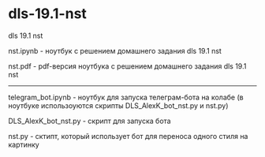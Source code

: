 # dls-19.1-nst
dls 19.1 nst

nst.ipynb - ноутбук с решением домашнего задания dls 19.1 nst

nst.pdf - pdf-версия ноутбука с решением домашнего задания dls 19.1 nst

-----------

telegram_bot.ipynb - ноутбук для запуска телеграм-бота на колабе (в ноутбуке использоуются скрипты DLS_AlexK_bot_nst.py и nst.py)

DLS_AlexK_bot_nst.py - скрипт для запуска бота

nst.py - сктипт, который использует бот для переноса одного стиля на картинку


